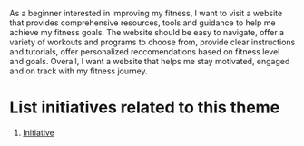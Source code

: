 As a beginner interested in improving my fitness, I want to visit a website that provides comprehensive resources, tools and guidance to help me achieve my fitness goals. The website should be easy to navigate, offer a variety of workouts and programs to choose from, provide clear instructions and tutorials, offer personalized reccomendations based on fitness level and goals. Overall, I want a website that helps me stay motivated, engaged and on track with my fitness journey. 

# List initiatives related to this theme
1. [Initiative](documentation/templates/theme/initiatives/initiative_template.md)
